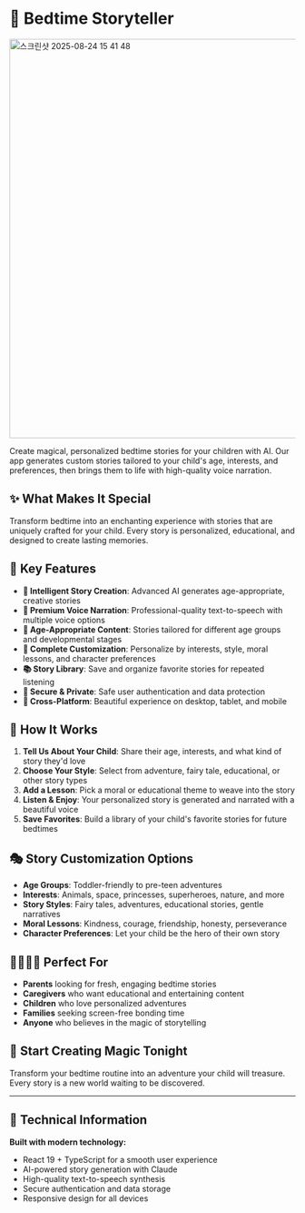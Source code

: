 # 🌙 Bedtime Storyteller
<img width="1146" height="702" alt="스크린샷 2025-08-24 15 41 48" src="https://github.com/user-attachments/assets/97e285a2-0de9-42e3-8d56-1b916248983c" />


Create magical, personalized bedtime stories for your children with AI. Our app generates custom stories tailored to your child's age, interests, and preferences, then brings them to life with high-quality voice narration.

## ✨ What Makes It Special

Transform bedtime into an enchanting experience with stories that are uniquely crafted for your child. Every story is personalized, educational, and designed to create lasting memories.

## 🎯 Key Features

- **🤖 Intelligent Story Creation**: Advanced AI generates age-appropriate, creative stories
- **🎵 Premium Voice Narration**: Professional-quality text-to-speech with multiple voice options
- **👶 Age-Appropriate Content**: Stories tailored for different age groups and developmental stages
- **🎨 Complete Customization**: Personalize by interests, style, moral lessons, and character preferences
- **📚 Story Library**: Save and organize favorite stories for repeated listening
- **🔐 Secure & Private**: Safe user authentication and data protection
- **📱 Cross-Platform**: Beautiful experience on desktop, tablet, and mobile

## 🚀 How It Works

1. **Tell Us About Your Child**: Share their age, interests, and what kind of story they'd love
2. **Choose Your Style**: Select from adventure, fairy tale, educational, or other story types
3. **Add a Lesson**: Pick a moral or educational theme to weave into the story
4. **Listen & Enjoy**: Your personalized story is generated and narrated with a beautiful voice
5. **Save Favorites**: Build a library of your child's favorite stories for future bedtimes

## 🎭 Story Customization Options

- **Age Groups**: Toddler-friendly to pre-teen adventures
- **Interests**: Animals, space, princesses, superheroes, nature, and more
- **Story Styles**: Fairy tales, adventures, educational stories, gentle narratives
- **Moral Lessons**: Kindness, courage, friendship, honesty, perseverance
- **Character Preferences**: Let your child be the hero of their own story

## 👨‍👩‍👧‍👦 Perfect For

- **Parents** looking for fresh, engaging bedtime stories
- **Caregivers** who want educational and entertaining content
- **Children** who love personalized adventures
- **Families** seeking screen-free bonding time
- **Anyone** who believes in the magic of storytelling


## 💫 Start Creating Magic Tonight

Transform your bedtime routine into an adventure your child will treasure. Every story is a new world waiting to be discovered.

---

## 🔧 Technical Information

**Built with modern technology:**
- React 19 + TypeScript for a smooth user experience
- AI-powered story generation with Claude
- High-quality text-to-speech synthesis
- Secure authentication and data storage
- Responsive design for all devices
